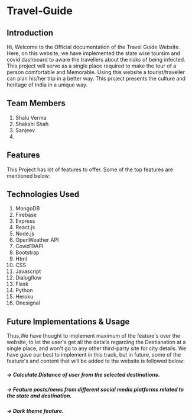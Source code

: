 # Travel-Guide

## Introduction

Hi, Welcome to the Official documentation of the Travel Guide Website. Here, on this website, we have implemented the state wise toursim and covid dashboard to aware the travellers about the risks of being infected. This project will serve as a single place required to make the tour of a person comfortable and Memorable. Using this website a tourist/traveller can plan his/her trip in a better way. This project presents the culture and heritage of India in a unique way.

## Team Members
1. Shalu Verma
2. Shakshi Shah
3. Sanjeev
4. 

## Features
This Project has lot of features to offer. Some of the top features are mentioned below:


## Technologies Used

1.  MongoDB
2.  Firebase
3.  Express
4.  React.js
5.  Node.js
6.  OpenWeather API
7.  Covid19API
8.  Bootstrap
9.  Html
10. CSS
11. Javascript
12. Dialogflow
13. Flask
14. Python
15. Heroku
16. Onesignal

## Future Implementations & Usage

Thus,We have thought to implement maximum of the feature's over the website, to let the user's get all the details regarding the Destianation at a single place, and won't go to any other third-party site for city details. We have gave our best to implement in this track, but in future, some of the feature's and content that will be added to the website is followed below:


##### -> Calculate Distance of user from the selected destinations.
##### -> Feature posts/news from different social media platforms related to the state and destination.
##### -> Dark theme feature.




